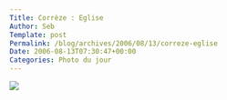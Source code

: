 ```yaml
--- 
Title: Corrèze : Eglise
Author: Seb
Template: post
Permalink: /blog/archives/2006/08/13/correze-eglise
Date: 2006-08-13T07:30:47+00:00
Categories: Photo du jour
--- 
```


<p><a title="Ussel" href="http://flickr.com/photos/11523765@N00/209187704" ><img src="http://static.flickr.com/57/209187704_5fa357f3cc_d.jpg" /></a></p>
